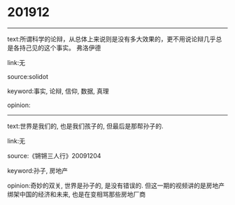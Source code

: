 # 201912

-----
text:所谓科学的论辩，从总体上来说则是没有多大效果的，更不用说论辩几乎总是各持己见的这个事实。 弗洛伊德

link:无

source:solidot

keyword:事实, 论辩, 信仰, 数据, 真理

opinion:

---
text:世界是我们的, 也是我们孩子的, 但最后是那帮孙子的.

link:无

source:《锵锵三人行》20091204 

keyword:孙子, 房地产

opinion:奇妙的双关, 世界是孙子的, 是没有错误的. 但这一期的视频讲的是房地产绑架中国的经济和未来, 也是在变相骂那些房地厂商
